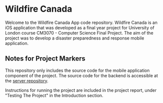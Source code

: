 # Wildfire Canada

Welcome to the Wildfire Canada App code repository. Wildfire Canada is an iOS application that was developed as a final year project for University of London course CM3070 - Computer Science Final Project. The aim of the project was to develop a disaster preparedness and response mobile application.

## Notes for Project Markers

This repository only includes the source code for the mobile application component of the project. The source code for the backend is accessible at the [server repository](https://github.com/aleksigoulet/wildfire-canada-server).

Instructions for running the project are included in the project report, under "Testing The Project" in the Introduction section.
